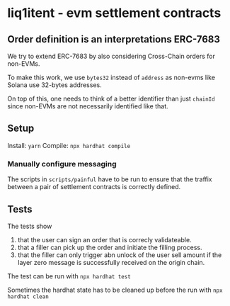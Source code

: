 # liq1itent - evm settlement contracts

## Order definition is an interpretations ERC-7683

We try to extend ERC-7683 by also considering Cross-Chain orders for non-EVMs.

To make this work, we use `bytes32` instead of `address` as non-evms like Solana use 32-bytes addresses.

On top of this, one needs to think of a better identifier than just `chainId` since non-EVMs are not necessarily identified like that.

## Setup

Install: `yarn`
Compile: `npx hardhat compile`

### Manually configure messaging

The scripts in `scripts/painful` have to be run to ensure that the traffix between a pair of settlement contracts is correctly defined. 

## Tests

The tests show 
1) that the user can sign an order that is correcly validateable.
2) that a filler can pick up the order and initiate the filling process.
3) that the filler can only trigger abn unlock of the user sell amount if the layer zero message is successfully received on the origin chain.

The test can be run with `npx hardhat test`

Sometimes the hardhat state has to be cleaned up before the run with `npx hardhat clean`